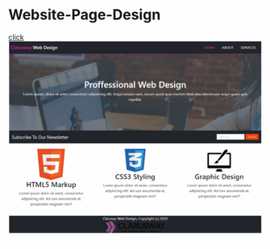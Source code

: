 # Website-Page-Design
[click](https://asavas2020.github.io/Website-Page-Design/)
![gif](https://github.com/asavas2020/Website-Page-Design/blob/main/Web%20Design.gif)
